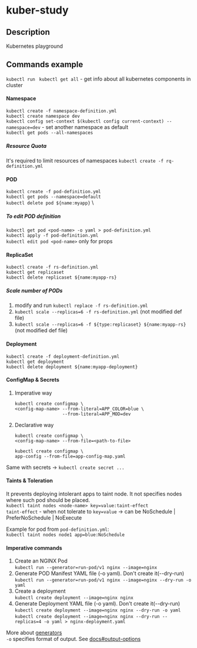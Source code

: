 # kuber-study

## Description
Kubernetes playground

## Commands example
`kubectl run `
`kubectl get all` - get info about all kubernetes components in cluster

#### Namespace
`kubectl create -f namespace-definition.yml` \
`kubectl create namespace dev` \
`kubectl config set-context $(kubectl config current-context) --namespace=dev` - set another namespace as default \
`kubectl get pods --all-namespaces` 
##### Resource Quota
It's required to limit resources of namespaces
`kubectl create -f rq-definition.yml`

#### POD
`kubectl create -f pod-definition.yml` \
`kubectl get pods --namespace=default` \
`kubectl delete pod ${name:myapp}` \
##### To edit POD definition
`kubectl get pod <pod-name> -o yaml > pod-definition.yml` \
`kubectl apply -f pod-definition.yml` \
`kubectl edit pod <pod-name>` only for props

#### ReplicaSet
`kubectl create -f rs-definition.yml` \
`kubectl get replicaset` \
`kubectl delete replicaset ${name:myapp-rs}`

##### Scale number of PODs
1) modify and run `kubectl replace -f rs-definition.yml`
2) `kubectl scale --replicas=6 -f rs-definition.yml` (not modified def file)
3) `kubectl scale --replicas=6 -f ${type:replicaset} ${name:myapp-rs}` (not modified def file)

#### Deployment
`kubectl create -f deployment-definition.yml` \
`kubectl get deployment` \
`kubectl delete deployment ${name:myapp-deployment}`

#### ConfigMap & Secrets
1)  Imperative way
    ```shell script
    kubectl create configmap \
    <config-map-name> --from-literal=APP_COLOR=blue \
                      --from-literal=APP_MOD=dev
     ```
1) Declarative way
    ```shell script
    kubectl create configmap \
    <config-map-name> --from-file=<path-to-file>
    ```
    ```shell script
    kubectl create configmap \
    app-config --from-file=app-config-map.yaml
    ```
Same with secrets -> `kubectl create secret ...` 


#### Taints & Toleration

It prevents deploying intolerant apps to taint node. 
It not specifies nodes where such pod should be placed. \
`kubectl taint nodes <node-name> key=value:taint-effect` \
`taint-effect` - when not tolerate to `key=value` -> can be NoSchedule | PreferNoSchedule | NoExecute

Example for pod from `pod-definition.yml`: \
`kubectl taint nodes node1 app=blue:NoSchedule`


#### Imperative commands
1) Create an NGINX Pod \
    `kubectl run --generator=run-pod/v1 nginx --image=nginx`
1) Generate POD Manifest YAML file (-o yaml). Don't create it(--dry-run) \
    `kubectl run --generator=run-pod/v1 nginx --image=nginx --dry-run -o yaml`
1) Create a deployment \
    `kubectl create deployment --image=nginx nginx`
1) Generate Deployment YAML file (-o yaml). Don't create it(--dry-run) \
    `kubectl create deployment --image=nginx nginx --dry-run -o yaml` \
    `kubectl create deployment --image=nginx nginx --dry-run --replicas=4 -o yaml > nginx-deployment.yaml`

More about [generators](https://kubernetes.io/docs/reference/kubectl/conventions/#generators) \
`-o` specifies format of output. See [docs#output-options](https://kubernetes.io/docs/reference/kubectl/overview/#output-options)
